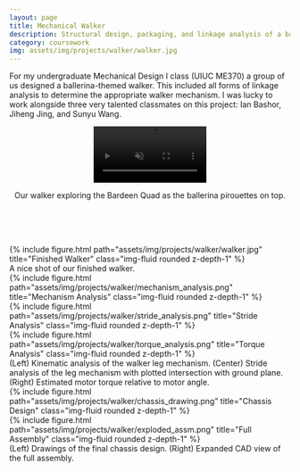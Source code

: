 ```yaml
---
layout: page
title: Mechanical Walker
description: Structural design, packaging, and linkage analysis of a ballerina themed walker
category: coursework
img: assets/img/projects/walker/walker.jpg
---
```


For my undergraduate Mechanical Design I class (UIUC ME370) a group of us designed a ballerina-themed
walker. This included all forms of linkage analysis to determine the appropriate
walker mechanism. I was lucky to work alongside three very talented classmates on
this project: Ian Bashor, Jiheng Jing, and Sunyu Wang.

<p align="center">
<video width="40%" loop autoplay muted>
  <source src="/assets/img/projects/walker/370_video.mp4" type="video/mp4">
</video>
</p>
<div align="center" style="padding-bottom:80px"> Our walker exploring the Bardeen Quad as the ballerina pirouettes on top.  </div>

<div class="col-sm mt-3 mt-md-0">
    {% include figure.html path="assets/img/projects/walker/walker.jpg" title="Finished Walker" class="img-fluid rounded z-depth-1" %}
</div>
<div class="caption"> A nice shot of our finished walker.  </div>

<div class="row">
    <div class="col-sm mt-3 mt-md-0">
        {% include figure.html path="assets/img/projects/walker/mechanism_analysis.png" title="Mechanism Analysis" class="img-fluid rounded z-depth-1" %}
    </div>
    <div class="col-sm mt-3 mt-md-0">
        {% include figure.html path="assets/img/projects/walker/stride_analysis.png" title="Stride Analysis" class="img-fluid rounded z-depth-1" %}
    </div>
    <div class="col-sm mt-3 mt-md-0">
        {% include figure.html path="assets/img/projects/walker/torque_analysis.png" title="Torque Analysis" class="img-fluid rounded z-depth-1" %}
    </div>
</div>
<div class="caption">
(Left) Kinematic analysis of the walker leg mechanism.
(Center) Stride analysis of the leg mechanism with plotted intersection with ground plane.
(Right) Estimated motor torque relative to motor angle.
</div>

<div class="row">
    <div class="col-sm mt-3 mt-md-0">
        {% include figure.html path="assets/img/projects/walker/chassis_drawing.png" title="Chassis Design" class="img-fluid rounded z-depth-1" %}
    </div>
    <div class="col-sm mt-3 mt-md-0">
        {% include figure.html path="assets/img/projects/walker/exploded_assm.png" title="Full Assembly" class="img-fluid rounded z-depth-1" %}
    </div>
</div>
<div class="caption">
(Left) Drawings of the final chassis design.
(Right) Expanded CAD view of the full assembly.
</div>
